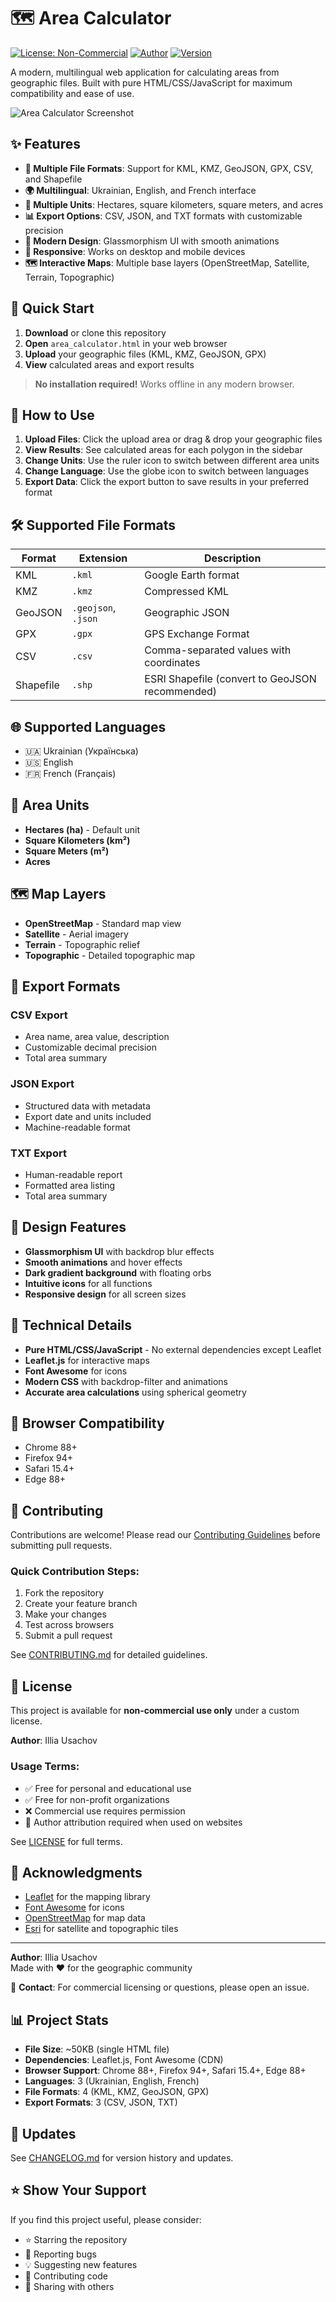 # 🗺️ Area Calculator

[![License: Non-Commercial](https://img.shields.io/badge/License-Non--Commercial-red.svg)](LICENSE)
[![Author](https://img.shields.io/badge/Author-Illia%20Usachov-blue.svg)](https://github.com/)
[![Version](https://img.shields.io/badge/Version-1.0.0-green.svg)](CHANGELOG.md)

A modern, multilingual web application for calculating areas from geographic files. Built with pure HTML/CSS/JavaScript for maximum compatibility and ease of use.

![Area Calculator Screenshot](https://via.placeholder.com/800x400/1e3a8a/ffffff?text=Area+Calculator+Screenshot)

## ✨ Features

- **📁 Multiple File Formats**: Support for KML, KMZ, GeoJSON, GPX, CSV, and Shapefile
- **🌍 Multilingual**: Ukrainian, English, and French interface
- **📏 Multiple Units**: Hectares, square kilometers, square meters, and acres
- **📊 Export Options**: CSV, JSON, and TXT formats with customizable precision
- **🎨 Modern Design**: Glassmorphism UI with smooth animations
- **📱 Responsive**: Works on desktop and mobile devices
- **🗺️ Interactive Maps**: Multiple base layers (OpenStreetMap, Satellite, Terrain, Topographic)

## 🚀 Quick Start

1. **Download** or clone this repository
2. **Open** `area_calculator.html` in your web browser
3. **Upload** your geographic files (KML, KMZ, GeoJSON, GPX)
4. **View** calculated areas and export results

> **No installation required!** Works offline in any modern browser.

## 📖 How to Use

1. **Upload Files**: Click the upload area or drag & drop your geographic files
2. **View Results**: See calculated areas for each polygon in the sidebar
3. **Change Units**: Use the ruler icon to switch between different area units
4. **Change Language**: Use the globe icon to switch between languages
5. **Export Data**: Click the export button to save results in your preferred format

## 🛠️ Supported File Formats

| Format | Extension | Description |
|--------|-----------|-------------|
| KML | `.kml` | Google Earth format |
| KMZ | `.kmz` | Compressed KML |
| GeoJSON | `.geojson`, `.json` | Geographic JSON |
| GPX | `.gpx` | GPS Exchange Format |
| CSV | `.csv` | Comma-separated values with coordinates |
| Shapefile | `.shp` | ESRI Shapefile (convert to GeoJSON recommended) |

## 🌐 Supported Languages

- 🇺🇦 Ukrainian (Українська)
- 🇺🇸 English
- 🇫🇷 French (Français)

## 📏 Area Units

- **Hectares (ha)** - Default unit
- **Square Kilometers (km²)**
- **Square Meters (m²)**
- **Acres**

## 🗺️ Map Layers

- **OpenStreetMap** - Standard map view
- **Satellite** - Aerial imagery
- **Terrain** - Topographic relief
- **Topographic** - Detailed topographic map

## 💾 Export Formats

### CSV Export
- Area name, area value, description
- Customizable decimal precision
- Total area summary

### JSON Export
- Structured data with metadata
- Export date and units included
- Machine-readable format

### TXT Export
- Human-readable report
- Formatted area listing
- Total area summary

## 🎨 Design Features

- **Glassmorphism UI** with backdrop blur effects
- **Smooth animations** and hover effects
- **Dark gradient background** with floating orbs
- **Intuitive icons** for all functions
- **Responsive design** for all screen sizes

## 🔧 Technical Details

- **Pure HTML/CSS/JavaScript** - No external dependencies except Leaflet
- **Leaflet.js** for interactive maps
- **Font Awesome** for icons
- **Modern CSS** with backdrop-filter and animations
- **Accurate area calculations** using spherical geometry

## 📱 Browser Compatibility

- Chrome 88+
- Firefox 94+
- Safari 15.4+
- Edge 88+

## 🤝 Contributing

Contributions are welcome! Please read our [Contributing Guidelines](CONTRIBUTING.md) before submitting pull requests.

### Quick Contribution Steps:
1. Fork the repository
2. Create your feature branch
3. Make your changes
4. Test across browsers
5. Submit a pull request

See [CONTRIBUTING.md](CONTRIBUTING.md) for detailed guidelines.

## 📄 License

This project is available for **non-commercial use only** under a custom license.

**Author**: Illia Usachov

### Usage Terms:
- ✅ Free for personal and educational use
- ✅ Free for non-profit organizations
- ❌ Commercial use requires permission
- 📝 Author attribution required when used on websites

See [LICENSE](LICENSE) for full terms.

## 🙏 Acknowledgments

- [Leaflet](https://leafletjs.com/) for the mapping library
- [Font Awesome](https://fontawesome.com/) for icons
- [OpenStreetMap](https://www.openstreetmap.org/) for map data
- [Esri](https://www.esri.com/) for satellite and topographic tiles

---

**Author**: Illia Usachov  
Made with ❤️ for the geographic community

📧 **Contact**: For commercial licensing or questions, please open an issue.

## 📊 Project Stats

- **File Size**: ~50KB (single HTML file)
- **Dependencies**: Leaflet.js, Font Awesome (CDN)
- **Browser Support**: Chrome 88+, Firefox 94+, Safari 15.4+, Edge 88+
- **Languages**: 3 (Ukrainian, English, French)
- **File Formats**: 4 (KML, KMZ, GeoJSON, GPX)
- **Export Formats**: 3 (CSV, JSON, TXT)

## 🔄 Updates

See [CHANGELOG.md](CHANGELOG.md) for version history and updates.

## ⭐ Show Your Support

If you find this project useful, please consider:
- ⭐ Starring the repository
- 🐛 Reporting bugs
- 💡 Suggesting new features
- 🤝 Contributing code
- 📢 Sharing with others